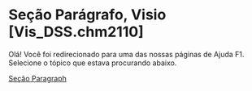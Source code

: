 
# Seção Parágrafo, Visio [Vis_DSS.chm2110]

Olá! Você foi redirecionado para uma das nossas páginas de Ajuda F1. Selecione o tópico que estava procurando abaixo.

[Seção Paragraph](http://msdn.microsoft.com/library/2c980903-4d41-a85f-7caa-52bd90b11f76%28Office.15%29.aspx)
